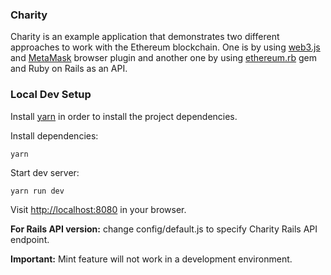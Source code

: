 ### Charity

Charity is an example application that demonstrates two different approaches to work with the Ethereum blockchain. One is by using [web3.js](https://github.com/ethereum/web3.js/) and [MetaMask](https://metamask.io/) browser plugin and another one by using [ethereum.rb](https://github.com/EthWorks/ethereum.rb) gem and Ruby on Rails as an API.

### Local Dev Setup

Install [yarn](https://yarnpkg.com/lang/en/docs/install/) in order to install the project dependencies.

Install dependencies:

```
yarn
```

Start dev server:

```
yarn run dev
```

Visit [http://localhost:8080](http://localhost:8080) in your browser.

**For Rails API version:** change config/default.js to specify Charity Rails API endpoint.

**Important:** Mint feature will not work in a development environment.
